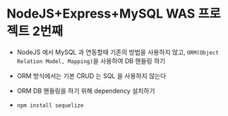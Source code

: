 # NodeJS+Express+MySQL WAS 프로젝트 2번째

- NodeJS 에서 MySQL 과 연동할때 기존의 방법을 사용하지 않고, `ORM(Object Relation Model, Mapping)`을 사용하여 DB 핸들링 하기
- ORM 방식에서는 기본 CRUD 는 SQL 을 사용하지 않는다

- ORM DB 핸들링을 하기 위해 dependency 설치하기
- `npm install sequelize`
